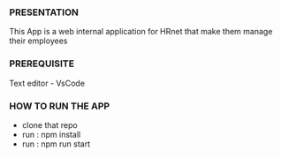 ### PRESENTATION ###

This App is a web internal application for HRnet that make them manage their employees

### PREREQUISITE ###

Text editor - VsCode

### HOW TO RUN THE APP ###

- clone that repo
- run : npm install
- run : npm run start


